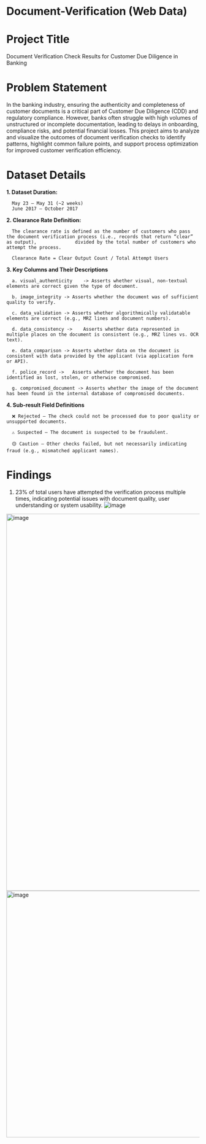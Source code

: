 # Document-Verification (Web Data)


# Project Title

Document Verification Check Results for Customer Due Diligence in Banking 

# Problem Statement

In the banking industry, ensuring the authenticity and completeness of customer documents is a critical part of Customer Due Diligence (CDD) and regulatory compliance. However, banks often struggle with high volumes of unstructured or incomplete documentation, leading to delays in onboarding, compliance risks, and potential financial losses. This project aims to analyze and visualize the outcomes of document verification checks to identify patterns, highlight common failure points, and support process optimization for improved customer verification efficiency.

# Dataset Details

**1. Dataset Duration:**

      May 23 – May 31 (~2 weeks)
      June 2017 – October 2017

**2. Clearance Rate Definition:**
   
      The clearance rate is defined as the number of customers who pass the document verification process (i.e., records that return “clear” as output),              divided by the total number of customers who attempt the process.

      Clearance Rate = Clear Output Count / Total Attempt Users

**3. Key Columns and Their Descriptions**

      a. visual_authenticity	-> Asserts whether visual, non-textual elements are correct given the type of document.
      
      b. image_integrity ->	Asserts whether the document was of sufficient quality to verify.
      
      c. data_validation -> Asserts whether algorithmically validatable elements are correct (e.g., MRZ lines and document numbers).
      
      d. data_consistency ->	Asserts whether data represented in multiple places on the document is consistent (e.g., MRZ lines vs. OCR text).
      
      e. data_comparison ->	Asserts whether data on the document is consistent with data provided by the applicant (via application form or API).
      
      f. police_record ->	Asserts whether the document has been identified as lost, stolen, or otherwise compromised.
      
      g. compromised_document -> Asserts whether the image of the document has been found in the internal database of compromised documents.

**4. Sub-result Field Definitions**

      ❌ Rejected – The check could not be processed due to poor quality or unsupported documents.
      
      ⚠️ Suspected – The document is suspected to be fraudulent.
      
      🟡 Caution – Other checks failed, but not necessarily indicating fraud (e.g., mismatched applicant names).

# Findings

1. 23% of total users have attempted the verification process multiple times, indicating potential issues with document quality, user understanding or system usability.
![image](https://github.com/user-attachments/assets/d11f3895-0de0-4ed9-b97e-fbc324d83f98)


<img width="983" alt="image" src="https://github.com/user-attachments/assets/e81b077a-2784-4c3a-b41d-9857a9aebb53" />

<img width="643" alt="image" src="https://github.com/user-attachments/assets/12c76b85-e461-468f-af69-ae6d97c588a4" />

